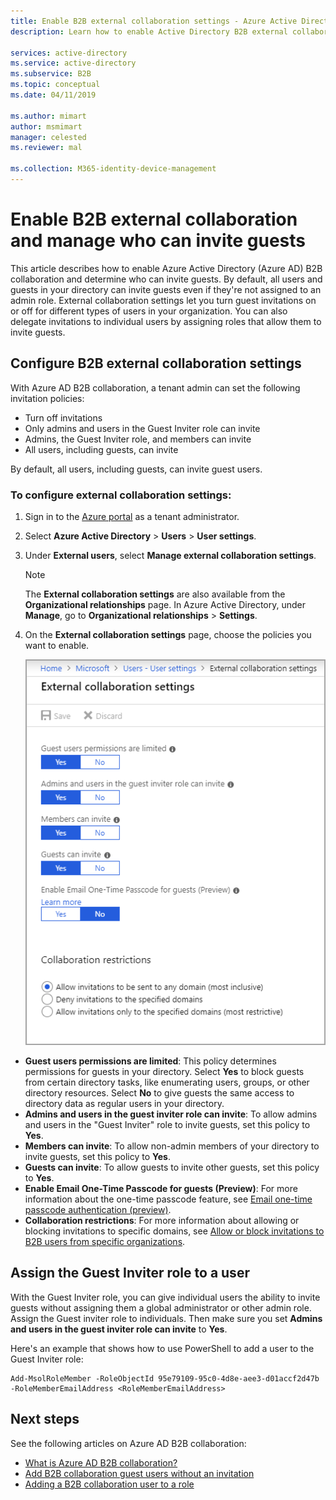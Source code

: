 ```yaml
---
title: Enable B2B external collaboration settings - Azure Active Directory | Microsoft Docs
description: Learn how to enable Active Directory B2B external collaboration and manage who can invite guest users. Use the Guest Inviter role to delegate invitations.

services: active-directory
ms.service: active-directory
ms.subservice: B2B
ms.topic: conceptual
ms.date: 04/11/2019

ms.author: mimart
author: msmimart
manager: celested
ms.reviewer: mal

ms.collection: M365-identity-device-management
---
```


# Enable B2B external collaboration and manage who can invite guests

This article describes how to enable Azure Active Directory (Azure AD) B2B collaboration and determine who can invite guests. By default, all users and guests in your directory can invite guests even if they're not assigned to an admin role. External collaboration settings let you turn guest invitations on or off for different types of users in your organization. You can also delegate invitations to individual users by assigning roles that allow them to invite guests.

## Configure B2B external collaboration settings

With Azure AD B2B collaboration, a tenant admin can set the following invitation policies:

- Turn off invitations
- Only admins and users in the Guest Inviter role can invite
- Admins, the Guest Inviter role, and members can invite
- All users, including guests, can invite

By default, all users, including guests, can invite guest users.

### To configure external collaboration settings:

1. Sign in to the [Azure portal](https://portal.azure.com) as a tenant administrator.
2. Select **Azure Active Directory** > **Users** > **User settings**.
3. Under **External users**, select **Manage external collaboration settings**.
   > [!NOTE]
   > The **External collaboration settings** are also available from the **Organizational relationships** page. In Azure Active Directory, under **Manage**, go to **Organizational relationships** > **Settings**.
4. On the **External collaboration settings** page, choose the policies you want to enable.

   ![External collaboration settings](./media/delegate-invitations/control-who-to-invite.png)

  - **Guest users permissions are limited**: This policy determines permissions for guests in your directory. Select **Yes** to block guests from certain directory tasks, like enumerating users, groups, or other directory resources. Select **No** to give guests the same access to directory data as  regular users in your directory.
   - **Admins and users in the guest inviter role can invite**: To allow admins and users in the "Guest Inviter" role to invite guests, set this policy to **Yes**.
   - **Members can invite**: To allow non-admin members of your directory to invite guests, set this policy to **Yes**.
   - **Guests can invite**: To allow guests to invite other guests, set this policy to **Yes**.
   - **Enable Email One-Time Passcode for guests (Preview)**: For more information about the one-time passcode feature, see [Email one-time passcode authentication (preview)](one-time-passcode.md).
   - **Collaboration restrictions**: For more information about allowing or blocking invitations to specific domains, see [Allow or block invitations to B2B users from specific organizations](allow-deny-list.md).

## Assign the Guest Inviter role to a user

With the Guest Inviter role, you can give individual users the ability to invite guests without assigning them a global administrator or other admin role. Assign the Guest inviter role to individuals. Then make sure you set **Admins and users in the guest inviter role can invite** to **Yes**.

Here's an example that shows how to use PowerShell to add a user to the Guest Inviter role:

```
Add-MsolRoleMember -RoleObjectId 95e79109-95c0-4d8e-aee3-d01accf2d47b -RoleMemberEmailAddress <RoleMemberEmailAddress>
```

## Next steps

See the following articles on Azure AD B2B collaboration:

- [What is Azure AD B2B collaboration?](what-is-b2b.md)
- [Add B2B collaboration guest users without an invitation](add-user-without-invite.md)
- [Adding a B2B collaboration user to a role](add-guest-to-role.md)


